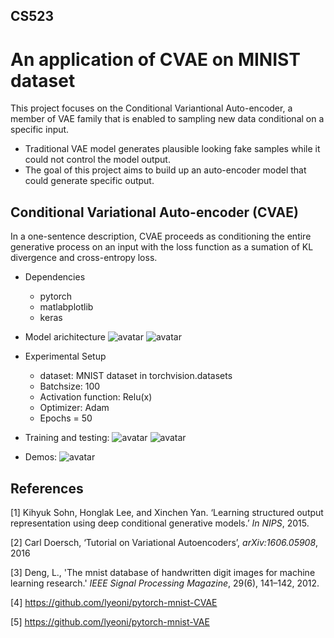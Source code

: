 ## CS523
# An application of CVAE on MINIST dataset

This project focuses on the Conditional Variantional Auto-encoder, a member of VAE family that is enabled to sampling new data conditional on a specific input.
- Traditional VAE model generates plausible looking fake samples while it could not control the model output. 
- The goal of this project aims to build up an auto-encoder model that could generate specific output.

## Conditional Variational Auto-encoder (CVAE)
In a one-sentence description, CVAE proceeds as conditioning the entire generative process on an input with the loss function as a sumation of KL divergence and cross-entropy loss.
- Dependencies
  - pytorch
  - matlabplotlib
  - keras
- Model arichitecture
![avatar](https://github.com/lz10/CS523/blob/main/picture/architecture%201.png)
![avatar](https://github.com/lz10/CS523/blob/main/picture/architecture%202.png)

- Experimental Setup
  - dataset: MNIST dataset in torchvision.datasets
  - Batchsize: 100
  - Activation function: Relu(x)
  - Optimizer: Adam
  - Epochs = 50
- Training and testing:
![avatar](https://github.com/lz10/CS523/blob/main/picture/training%20set.png)
![avatar](https://github.com/lz10/CS523/blob/main/picture/test%20set.png)

- Demos:
![avatar](https://github.com/lz10/CS523/blob/main/picture/demo.png)

## References
[1] Kihyuk Sohn, Honglak Lee, and Xinchen Yan. ‘Learning structured output representation using deep conditional generative models.’  _In NIPS_, 2015.

[2] Carl Doersch, ‘Tutorial on Variational Autoencoders’, _arXiv:1606.05908_, 2016

[3] Deng, L., 'The mnist database of handwritten digit images for machine learning research.' _IEEE Signal Processing Magazine_, 29(6), 141–142, 2012.

[4] https://github.com/lyeoni/pytorch-mnist-CVAE

[5] https://github.com/lyeoni/pytorch-mnist-VAE


